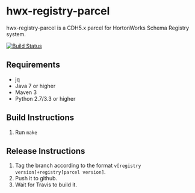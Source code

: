 # hwx-registry-parcel
hwx-registry-parcel is a CDH5.x parcel for HortonWorks Schema Registry system.

[![Build Status](https://travis-ci.org/nomr/hwx-registry-parcel.svg?branch=master)](https://travis-ci.org/nomr/hwx-registry-parcel)

## Requirements 
  - jq
  - Java 7 or higher
  - Maven 3
  - Python 2.7/3.3 or higher

## Build Instructions
  1. Run `make`

## Release Instructions
  1. Tag the branch according to the format `v[registry version]+registry[parcel version]`.
  2. Push it to github.
  3. Wait for Travis to build it.
